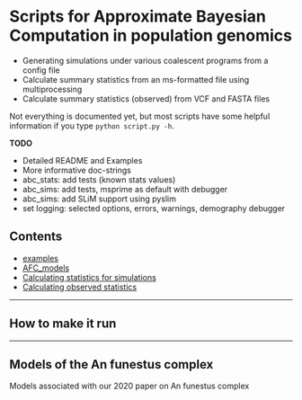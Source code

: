 # Scripts for Approximate Bayesian Computation in population genomics 

* Generating simulations under various coalescent programs from a config file
* Calculate summary statistics from an ms-formatted file using multiprocessing
* Calculate summary statistics (observed) from VCF and FASTA files

Not everything is documented yet, but most scripts have some helpful information if you type `python script.py -h`.

**TODO**
- Detailed README and Examples
- More informative doc-strings
- abc_stats: add tests (known stats values)
- abc_sims: add tests, msprime as default with debugger
- abc_sims: add SLiM support using pyslim
- set logging: selected options, errors, warnings, demography debugger

## Contents

* [examples](#How-to-make-it-run)
* [AFC_models](#Models-of-the-An-funestus-complex)
* [Calculating statistics for simulations](#Calculating-statistics-for-comparative-genome-assembly)
* [Calculating observed statistics](#Misc-population-genetics-scripts)

___
## How to make it run

___
## Models of the An funestus complex
Models associated with our 2020 paper on An funestus complex
